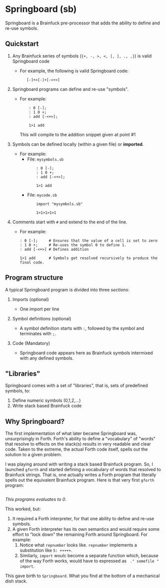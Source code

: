 # Springboard (sb)

Springboard is a Brainfuck pre-processor that adds the ability to define and re-use symbols.


## Quickstart

1. Any Brainfuck series of symbols (`{+, -, >, <, [, ], ., ,}`) is valid Springboard code
   - For example, the following is valid Springboard code:
     ```
        [-]+>[-]+[-<+>]
     ```

2. Springboard programs can define and re-use "symbols".
   - For example:
     ```
         : 0 [-];
         : 1 0 +;
         : add [-<+>];

         1>1 add
     ```
     This will compile to the addition snippet given at point #1 

3. Symbols can be defined locally (within a given file) or **imported**.
   - For example:
     - File: `mysymbols.sb`
       ```
           : 0 [-];
           : 1 0 +;
           : add [-<+>];

           1>1 add
       ```
     - File: `mycode.sb`
       ```
           import "mysymbols.sb"

           1>1>1>1>1
       ```
       
4. Comments start with `#` and extend to the end of the line.
   - For example:
     ```
     : 0 [-];     # Ensures that the value of a cell is set to zero
     : 1 0 +;     # Re-uses the symbol 0 to define 1.
     : add [-<+>] # Defines addition

     1>1 add      # Symbols get resolved recursively to produce the final code.
     ```


## Program structure

A typical Springboard program is divided into three *sections*:

1. Imports (optional)
   - One import per line
   
2. Symbol definitions (optional)
   - A symbol definition starts with `:`, followed by the symbol and terminates with `;`. 

3. Code (Mandatory)
   - Springboard code appears here as Brainfuck symbols intermixed with any defined symbols.


## "Libraries"

Springboard comes with a set of "libraries", that is, sets of predefined symbols, to:

1. Define numeric symbols (0,1,2,...)
2. Write stack based Brainfuck code



## Why Springboard?

The first implementation of what later became Springboard was, unsurprisingly in Forth. Forth's 
ability to define a "vocabulary" of "words" that resolve to effects on the stack(s) results in 
very readable and clear code. Taken to the extreme, the actual Forth code itself, spells out the
solution to a given problem.

I was playing around with writing a stack based Brainfuck program. So, I launched `gforth` and started 
defining a vocabulary of words that resolved to Brainfuck strings. That is, one actually writes a Forth program
that literally spells out the equivalent Brainfuck program.  Here is that very first `gforth` program:

```
```

*This programs evaluates to 0*.

This worked, but:

1. It required a Forth interpreter, for that one ability to define and re-use symbols.
2. A given Forth interpreter has its own semantics and would require some effort to "lock down" 
   the remaining Forth around Springboard. For example:
   1. Notice what `repnumber` looks like. `repnumber` implements a substitution like `5: +++++`. 
   2. Similarly, `import` woulc become a separate function which, because of the way Forth works, would have to 
      expressed as ` ." somefile " import`.

This gave birth to `Springboard`. What you find at the bottom of a mechanical dish stack. 
